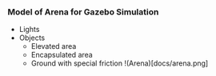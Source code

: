 ### Model of Arena for Gazebo Simulation
- Lights
- Objects
  - Elevated area
  - Encapsulated area
  - Ground with special friction
!(Arena)[docs/arena.png]
